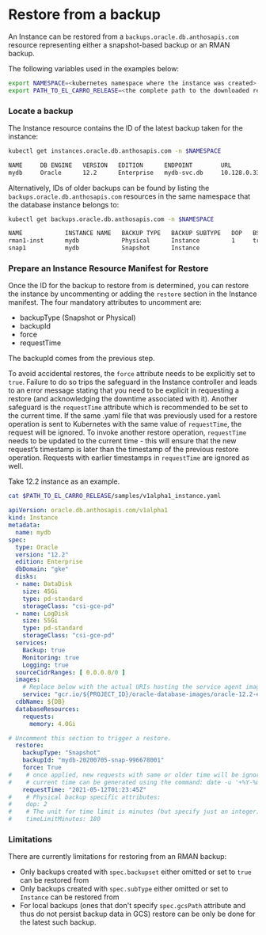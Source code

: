 # Restore from a backup

An Instance can be restored from a `backups.oracle.db.anthosapis.com` resource
representing either a snapshot-based backup or an RMAN backup.

The following variables used in the examples below:

```sh
export NAMESPACE=<kubernetes namespace where the instance was created>
export PATH_TO_EL_CARRO_RELEASE=<the complete path to the downloaded release directory>
```

### Locate a backup

The Instance resource contains the ID of the latest backup taken for the instance:

```sh
kubectl get instances.oracle.db.anthosapis.com -n $NAMESPACE
```

```sh
NAME     DB ENGINE   VERSION   EDITION      ENDPOINT        URL                DB NAMES      BACKUP ID                        READYSTATUS   READYREASON      DBREADYSTATUS   DBREADYREASON
mydb     Oracle      12.2      Enterprise   mydb-svc.db     10.128.0.33:6021   [pdb1, pdb2]  mydb-20210427-phys-885709718     True          CreateComplete   True            CreateComplete
```

Alternatively, IDs of older backups can be found by listing the
`backups.oracle.db.anthosapis.com` resources in the same namespace that the
database instance belongs to:

```sh
kubectl get backups.oracle.db.anthosapis.com -n $NAMESPACE
```

```sh
NAME            INSTANCE NAME   BACKUP TYPE   BACKUP SUBTYPE   DOP   BS/IC   GCS PATH   PHASE       BACKUP ID                        BACKUP TIME
rman1-inst      mydb            Physical      Instance         1     true               Succeeded   mydb-20210427-phys-885709718     20210427210913
snap1           mydb            Snapshot      Instance                                  Succeeded   mydb-20210427-snap-416248334     20210427182828
```

### Prepare an Instance Resource Manifest for Restore

Once the ID for the backup to restore from is determined, you can restore the
instance by uncommenting or adding the `restore` section in the Instance
manifest. The four mandatory attributes to uncomment are:

*   backupType (Snapshot or Physical)
*   backupId
*   force
*   requestTime

The backupId comes from the previous step.

To avoid accidental restores, the `force` attribute needs to be explicitly set
to `true`. Failure to do so trips the safeguard in the Instance controller and
leads to an error message stating that you need to be explicit in requesting a
restore (and acknowledging the downtime associated with it). Another safeguard
is the `requestTime` attribute which is recommended to be set to the current
time. If the same .yaml file that was previously used for a restore operation is
sent to Kubernetes with the same value of `requestTime`, the request will be
ignored. To invoke another restore operation, `requestTime` needs to be updated
to the current time - this will ensure that the new request’s timestamp is
later than the timestamp of the previous restore operation. Requests with
earlier timestamps in `requestTime` are ignored as well.

Take 12.2 instance as an example.
```sh
cat $PATH_TO_EL_CARRO_RELEASE/samples/v1alpha1_instance.yaml
```

```yaml
apiVersion: oracle.db.anthosapis.com/v1alpha1
kind: Instance
metadata:
  name: mydb
spec:
  type: Oracle
  version: "12.2"
  edition: Enterprise
  dbDomain: "gke"
  disks:
  - name: DataDisk
    size: 45Gi
    type: pd-standard
    storageClass: "csi-gce-pd"
  - name: LogDisk
    size: 55Gi
    type: pd-standard
    storageClass: "csi-gce-pd"
  services:
    Backup: true
    Monitoring: true
    Logging: true
  sourceCidrRanges: [ 0.0.0.0/0 ]
  images:
    # Replace below with the actual URIs hosting the service agent images.
    service: "gcr.io/${PROJECT_ID}/oracle-database-images/oracle-12.2-ee-seeded-${DB}"
  cdbName: ${DB}
  databaseResources:
    requests:
      memory: 4.0Gi

# Uncomment this section to trigger a restore.
  restore:
    backupType: "Snapshot"
    backupId: "mydb-20200705-snap-996678001"
    force: True
#    # once applied, new requests with same or older time will be ignored,
#    # current time can be generated using the command: date -u '+%Y-%m-%dT%H:%M:%SZ'
    requestTime: "2021-05-12T01:23:45Z"
#    # Physical backup specific attributes:
#    dop: 2
#    # The unit for time limit is minutes (but specify just an integer).
#    timeLimitMinutes: 180
```

### Limitations

There are currently limitations for restoring from an RMAN backup:

*   Only backups created with `spec.backupset` either omitted or set to `true`
    can be restored from
*   Only backups created with `spec.subType` either omitted or set to `Instance`
    can be restored from
*   For local backups (ones that don't specify `spec.gcsPath` attribute and thus
    do not persist backup data in GCS) restore can be only be done for the latest
    such backup.

